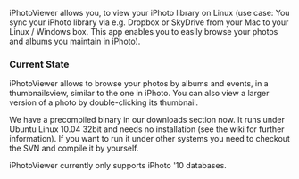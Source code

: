 iPhotoViewer allows you, to view your iPhoto library on Linux (use case: You sync your iPhoto library via e.g. Dropbox or SkyDrive from your Mac to your Linux / Windows box. This app enables you to easily browse your photos and albums you maintain in iPhoto).

### Current State ###

iPhotoViewer allows to browse your photos by albums and events, in a thumbnailsview, similar to the one in iPhoto. You can also view a larger version of a photo by double-clicking its thumbnail.

We have a precompiled binary in our downloads section now. It runs under Ubuntu Linux 10.04 32bit and needs no installation (see the wiki for further information). If you want to run it under other systems you need to checkout the SVN and compile it by yourself.

iPhotoViewer currently only supports iPhoto '10 databases.
